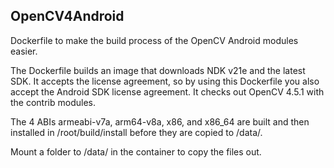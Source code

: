 ## OpenCV4Android
Dockerfile to make the build process of the OpenCV Android modules easier.

The Dockerfile builds an image that downloads NDK v21e and the latest SDK. It accepts the license agreement, so by using this Dockerfile you also accept the Android SDK license agreement. It checks out OpenCV 4.5.1 with the contrib modules.

The 4 ABIs armeabi-v7a, arm64-v8a, x86, and x86_64 are built and then installed in /root/build/install before they are copied to /data/.

Mount a folder to /data/ in the container to copy the files out.